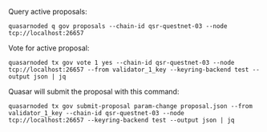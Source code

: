 Query active proposals:

`quasarnoded q gov proposals --chain-id qsr-questnet-03 --node tcp://localhost:26657`

Vote for active proposal:

`quasarnoded tx gov vote 1 yes --chain-id qsr-questnet-03 --node tcp://localhost:26657 --from validator_1_key --keyring-backend test --output json | jq`


Quasar will submit the proposal with this command:

`quasarnoded tx gov submit-proposal param-change proposal.json --from validator_1_key --chain-id qsr-questnet-03 --node tcp://localhost:26657 --keyring-backend test --output json | jq`

